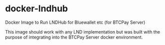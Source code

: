 # docker-lndhub
 Docker Image to Run LNDHub for Bluewallet etc (for BTCPay Server)

This image should work with any LND implementation but was built with the purpose of integrating into the BTCPay Server docker environment.